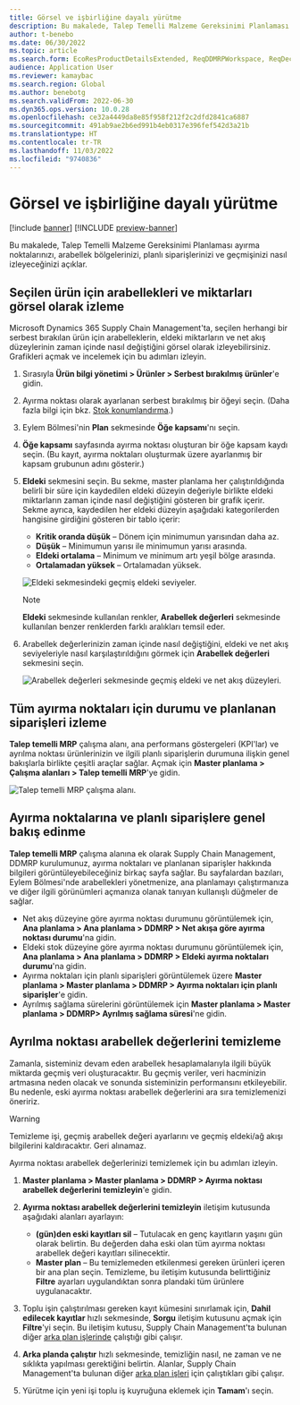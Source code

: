 ```yaml
---
title: Görsel ve işbirliğine dayalı yürütme
description: Bu makalede, Talep Temelli Malzeme Gereksinimi Planlaması ayırma noktalarınızı, arabellek bölgelerinizi, planlı siparişlerinizi ve geçmişinizi nasıl izleyeceğinizi açıklar.
author: t-benebo
ms.date: 06/30/2022
ms.topic: article
ms.search.form: EcoResProductDetailsExtended, ReqDDMRPWorkspace, ReqDecouplingPointsStatusByNetFlow, ReqDecouplingPointStatusByOnHand, ReqPlannedOrderForm, ReqItemDecoupledLeadTime
audience: Application User
ms.reviewer: kamaybac
ms.search.region: Global
ms.author: benebotg
ms.search.validFrom: 2022-06-30
ms.dyn365.ops.version: 10.0.28
ms.openlocfilehash: ce32a4449da8e85f958f212f2c2dfd2841ca6887
ms.sourcegitcommit: 491ab9ae2b6ed991b4eb0317e396fef542d3a21b
ms.translationtype: HT
ms.contentlocale: tr-TR
ms.lasthandoff: 11/03/2022
ms.locfileid: "9740836"
---
```

# <a name="visual-and-collaborative-execution"></a>Görsel ve işbirliğine dayalı yürütme

[!include [banner](../../includes/banner.md)]
[!INCLUDE [preview-banner](../../includes/preview-banner.md)]
<!-- KFM: Preview until further notice -->

Bu makalede, Talep Temelli Malzeme Gereksinimi Planlaması ayırma noktalarınızı, arabellek bölgelerinizi, planlı siparişlerinizi ve geçmişinizi nasıl izleyeceğinizi açıklar.

## <a name="visually-track-buffers-and-quantities-for-a-selected-item"></a>Seçilen ürün için arabellekleri ve miktarları görsel olarak izleme

Microsoft Dynamics 365 Supply Chain Management'ta, seçilen herhangi bir serbest bırakılan ürün için arabelleklerin, eldeki miktarların ve net akış düzeylerinin zaman içinde nasıl değiştiğini görsel olarak izleyebilirsiniz. Grafikleri açmak ve incelemek için bu adımları izleyin.

1. Sırasıyla **Ürün bilgi yönetimi \> Ürünler \> Serbest bırakılmış ürünler**'e gidin.
1. Ayırma noktası olarak ayarlanan serbest bırakılmış bir öğeyi seçin. (Daha fazla bilgi için bkz. [Stok konumlandırma](ddmrp-inventory-positioning.md).)
1. Eylem Bölmesi'nin **Plan** sekmesinde **Öğe kapsamı**'nı seçin.
1. **Öğe kapsamı** sayfasında ayırma noktası oluşturan bir öğe kapsam kaydı seçin. (Bu kayıt, ayırma noktaları oluşturmak üzere ayarlanmış bir kapsam grubunun adını gösterir.)
1. **Eldeki** sekmesini seçin. Bu sekme, master planlama her çalıştırıldığında belirli bir süre için kaydedilen eldeki düzeyin değeriyle birlikte eldeki miktarların zaman içinde nasıl değiştiğini gösteren bir grafik içerir. Sekme ayrıca, kaydedilen her eldeki düzeyin aşağıdaki kategorilerden hangisine girdiğini gösteren bir tablo içerir:

    - **Kritik oranda düşük** – Dönem için minimumun yarısından daha az.
    - **Düşük** – Minimumun yarısı ile minimumun yarısı arasında.
    - **Eldeki ortalama** – Minimum ve minimum artı yeşil bölge arasında.
    - **Ortalamadan yüksek** – Ortalamadan yüksek.

    ![Eldeki sekmesindeki geçmiş eldeki seviyeler.](media/ddmrp-on-hand-graph.png "Eldeki sekmesindeki geçmiş eldeki seviyeler")

    > [!NOTE]
    > **Eldeki** sekmesinde kullanılan renkler, **Arabellek değerleri** sekmesinde kullanılan benzer renklerden farklı aralıkları temsil eder.

1. Arabellek değerlerinizin zaman içinde nasıl değiştiğini, eldeki ve net akış seviyeleriyle nasıl karşılaştırıldığını görmek için **Arabellek değerleri** sekmesini seçin.

    ![Arabellek değerleri sekmesinde geçmiş eldeki ve net akış düzeyleri.](media/ddmrp-buffer-values-graph.png "Arabellek değerleri sekmesinde geçmiş eldeki ve net akış düzeyleri")

## <a name="track-the-status-and-planned-orders-for-all-decoupling-points"></a>Tüm ayırma noktaları için durumu ve planlanan siparişleri izleme

**Talep temelli MRP** çalışma alanı, ana performans göstergeleri (KPI'lar) ve ayrılma noktası ürünlerinizin ve ilgili planlı siparişlerin durumuna ilişkin genel bakışlarla birlikte çeşitli araçlar sağlar. Açmak için **Master planlama \> Çalışma alanları \> Talep temelli MRP**'ye gidin.

![Talep temelli MRP çalışma alanı.](media/ddmrp-workspace.png "Talep temelli MRP çalışma alanı")

## <a name="get-overviews-of-decoupling-points-and-planned-orders"></a>Ayırma noktalarına ve planlı siparişlere genel bakış edinme

**Talep temelli MRP** çalışma alanına ek olarak Supply Chain Management, DDMRP kurulumunuz, ayırma noktaları ve planlanan siparişler hakkında bilgileri görüntüleyebileceğiniz birkaç sayfa sağlar. Bu sayfalardan bazıları, Eylem Bölmesi'nde arabellekleri yönetmenize, ana planlamayı çalıştırmanıza ve diğer ilgili görünümleri açmanıza olanak tanıyan kullanışlı düğmeler de sağlar.

- Net akış düzeyine göre ayırma noktası durumunu görüntülemek için, **Ana planlama \> Ana planlama \> DDMRP \> Net akışa göre ayırma noktası durumu**'na gidin.
- Eldeki stok düzeyine göre ayırma noktası durumunu görüntülemek için, **Ana planlama \> Ana planlama \> DDMRP \> Eldeki ayırma noktaları durumu**'na gidin.
- Ayırma noktaları için planlı siparişleri görüntülemek üzere **Master planlama \> Master planlama \> DDMRP \> Ayırma noktaları için planlı siparişler**'e gidin.
- Ayrılmış sağlama sürelerini görüntülemek için **Master planlama \> Master planlama \> DDMRP\> Ayrılmış sağlama süresi**'ne gidin.

## <a name="clean-up-decoupling-point-buffer-values"></a>Ayrılma noktası arabellek değerlerini temizleme

Zamanla, sisteminiz devam eden arabellek hesaplamalarıyla ilgili büyük miktarda geçmiş veri oluşturacaktır. Bu geçmiş veriler, veri hacminizin artmasına neden olacak ve sonunda sisteminizin performansını etkileyebilir. Bu nedenle, eski ayırma noktası arabellek değerlerini ara sıra temizlemenizi öneririz.

> [!WARNING]
> Temizleme işi, geçmiş arabellek değeri ayarlarını ve geçmiş eldeki/ağ akışı bilgilerini kaldıracaktır. Geri alınamaz.

Ayırma noktası arabellek değerlerinizi temizlemek için bu adımları izleyin.

1. **Master planlama \> Master planlama \> DDMRP \> Ayırma noktası arabellek değerlerini temizleyin**'e gidin.
1. **Ayırma noktası arabellek değerlerini temizleyin** iletişim kutusunda aşağıdaki alanları ayarlayın:

    - **(gün)den eski kayıtları sil** – Tutulacak en genç kayıtların yaşını gün olarak belirtin. Bu değerden daha eski olan tüm ayırma noktası arabellek değeri kayıtları silinecektir.
    - **Master plan** – Bu temizlemeden etkilenmesi gereken ürünleri içeren bir ana plan seçin. Temizleme, bu iletişim kutusunda belirttiğiniz **Filtre** ayarları uygulandıktan sonra plandaki tüm ürünlere uygulanacaktır.

1. Toplu işin çalıştırılması gereken kayıt kümesini sınırlamak için, **Dahil edilecek kayıtlar** hızlı sekmesinde, **Sorgu** iletişim kutusunu açmak için **Filtre**'yi seçin. Bu iletişim kutusu, Supply Chain Management'ta bulunan diğer [arka plan işlerinde](../../../fin-ops-core/dev-itpro/sysadmin/batch-processing-overview.md) çalıştığı gibi çalışır.
1. **Arka planda çalıştır** hızlı sekmesinde, temizliğin nasıl, ne zaman ve ne sıklıkta yapılması gerektiğini belirtin. Alanlar, Supply Chain Management'ta bulunan diğer [arka plan işleri](../../../fin-ops-core/dev-itpro/sysadmin/batch-processing-overview.md) için çalıştıkları gibi çalışır.
1. Yürütme için yeni işi toplu iş kuyruğuna eklemek için **Tamam**'ı seçin.
